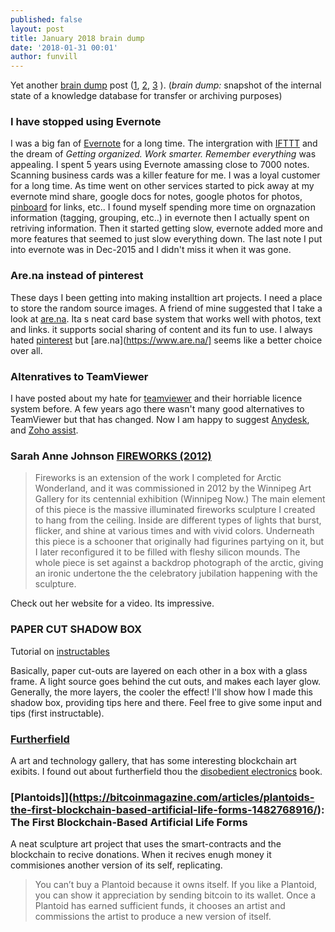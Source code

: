 ```yaml
---
published: false
layout: post
title: January 2018 brain dump
date: '2018-01-31 00:01'
author: funvill
---
```


Yet another [brain dump](https://en.wikipedia.org/wiki/Brain_dump) post ([1](https://blog.abluestar.com/notes-from-may_2017), [2](https://blog.abluestar.com/notes-from-april_2017), [3](https://blog.abluestar.com/notes-from-march_2017) ). (*brain dump:* snapshot of the internal state of a knowledge database for transfer or archiving purposes) 

### I have stopped using Evernote 
I was a big fan of [Evernote](https://evernote.com/) for a long time. The intergration with [IFTTT](https://ifttt.com/) and the dream of *Getting organized. Work smarter. Remember everything* was appealing. I spent 5 years using Evernote amassing close to 7000 notes. Scanning business cards was a killer feature for me. I was a loyal customer for a long time. As time went on other services started to pick away at my evernote mind share, google docs for notes, google photos for photos, [pinboard](https://pinboard.in/) for links, etc.. I found myself spending more time on orgnazation information (tagging, grouping, etc..) in evernote then I actually spent on retriving information. Then it started getting slow, evernote added more and more features that seemed to just slow everything down. The last note I put into evernote was in Dec-2015 and I didn't miss it when it was gone. 

### Are.na instead of pinterest
These days I been getting into making installtion art projects. I need a place to store the random source images. A friend of mine suggested that I take a look at [are.na](https://www.are.na/steven-smethurst). Ita s neat card base system that works well with photos, text and links. it supports social sharing of content and its fun to use. I always hated [pinterest](https://www.pinterest.ca/) but [are.na](https://www.are.na/] seems like a better choice over all. 

### Altenratives to TeamViewer
I have posted about my hate for [teamviewer](https://blog.abluestar.com/why-i-hate-teamviewer) and their horriable licence system before. A few years ago there wasn't many good alternatives to TeamViewer but that has changed. Now I am happy to suggest [Anydesk](https://anydesk.com/remote-desktop), and [Zoho assist](https://www.zoho.com/assist/). 

### Sarah Anne Johnson [FIREWORKS (2012)](http://sarahannejohnson.ca/works/fireworks-2012/) 
> Fireworks is an extension of the work I completed for Arctic Wonderland, and it was commissioned in 2012 by the Winnipeg Art Gallery for its centennial exhibition (Winnipeg Now.) The main element of this piece is the massive illuminated fireworks sculpture I created to hang from the ceiling. Inside are different types of lights that burst, flicker, and shine at various times and with vivid colors. Underneath this piece is a schooner that originally had figurines partying on it, but I later reconfigured it to be filled with fleshy silicon mounds. The whole piece is set against a backdrop photograph of the arctic, giving an ironic undertone the the celebratory jubilation happening with the sculpture.

Check out her website for a video. Its impressive. 

### PAPER CUT SHADOW BOX
Tutorial on [instructables](http://www.instructables.com/id/Paper-Cut-Shadow-Box/)

Basically, paper cut-outs are layered on each other in a box with a glass frame. A light source goes behind the cut outs, and makes each layer glow. Generally, the more layers, the cooler the effect! I'll show how I made this shadow box, providing tips here and there. Feel free to give some input and tips (first instructable).

<blockquote class="imgur-embed-pub" lang="en" data-id="a/sKzEJ"><a href="//imgur.com/sKzEJ"></a></blockquote><script async src="//s.imgur.com/min/embed.js" charset="utf-8"></script>

### [Furtherfield](https://www.furtherfield.org/)
A art and technology gallery, that has some interesting blockchain art exibits. I found out about furtherfield thou the [disobedient electronics](https://www.furtherfield.org/disobedient-electronics-protest-book-review/) book. 

### [Plantoids]](https://bitcoinmagazine.com/articles/plantoids-the-first-blockchain-based-artificial-life-forms-1482768916/): The First Blockchain-Based Artificial Life Forms
A neat sculpture art project that uses the smart-contracts and the blockchain to recive donations. When it recives enugh money it commisiones another version of its self, replicating. 

> You can’t buy a Plantoid because it owns itself. If you like a Plantoid, you can show it appreciation by sending bitcoin to its wallet. Once a Plantoid has earned sufficient funds, it chooses an artist and commissions the artist to produce a new version of itself.

